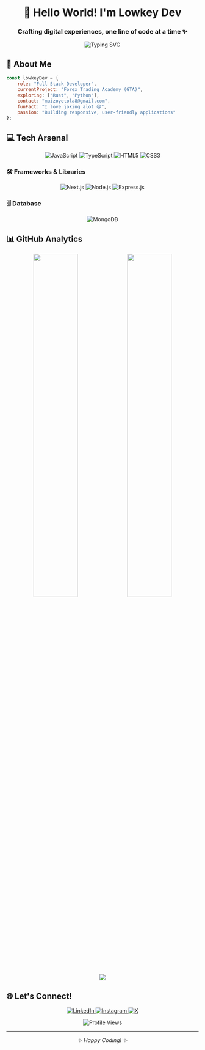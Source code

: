 <h1 align="center">👋 Hello World! I'm Lowkey Dev</h1>
<h3 align="center">Crafting digital experiences, one line of code at a time ✨</h3>

<p align="center">
  <img src="https://readme-typing-svg.herokuapp.com?font=Fira+Code&pause=1000&color=2196F3&center=true&vCenter=true&width=435&lines=Full+Stack+Developer;JavaScript+Enthusiast;Always+Learning+New+Things" alt="Typing SVG" />
</p>

## 🚀 About Me
```javascript
const lowkeyDev = {
    role: "Full Stack Developer",
    currentProject: "Forex Trading Academy (GTA)",
    exploring: ["Rust", "Python"],
    contact: "muizoyetola8@gmail.com",
    funFact: "I love joking alot 😄",
    passion: "Building responsive, user-friendly applications"
};
```

## 💻 Tech Arsenal

<p align="center">
  <img src="https://img.shields.io/badge/JavaScript-F7DF1E?style=for-the-badge&logo=javascript&logoColor=black" alt="JavaScript" />
  <img src="https://img.shields.io/badge/TypeScript-007ACC?style=for-the-badge&logo=typescript&logoColor=white" alt="TypeScript" />
  <img src="https://img.shields.io/badge/HTML5-E34F26?style=for-the-badge&logo=html5&logoColor=white" alt="HTML5" />
  <img src="https://img.shields.io/badge/CSS3-1572B6?style=for-the-badge&logo=css3&logoColor=white" alt="CSS3" />
</p>

### 🛠️ Frameworks & Libraries
<p align="center">
  <img src="https://img.shields.io/badge/Next.js-000000?style=for-the-badge&logo=next.js&logoColor=white" alt="Next.js" />
  <img src="https://img.shields.io/badge/Node.js-339933?style=for-the-badge&logo=node.js&logoColor=white" alt="Node.js" />
  <img src="https://img.shields.io/badge/Express.js-000000?style=for-the-badge&logo=express&logoColor=white" alt="Express.js" />
</p>

### 🗄️ Database
<p align="center">
  <img src="https://img.shields.io/badge/MongoDB-47A248?style=for-the-badge&logo=mongodb&logoColor=white" alt="MongoDB" />
</p>

## 📊 GitHub Analytics
<p align="center">
  <img width="48%" src="https://github-readme-stats.vercel.app/api?username=lowkey-dev21&show_icons=true&theme=tokyonight" />
  <img width="48%" src="https://github-readme-streak-stats.herokuapp.com/?user=lowkey-dev21&theme=tokyonight" />
</p>

<p align="center">
  <img src="https://github-readme-stats.vercel.app/api/top-langs/?username=lowkey-dev21&layout=compact&theme=tokyonight" />
</p>

## 🌐 Let's Connect!
<p align="center">
  <a href="https://www.linkedin.com/in/lowkey-dev-3693a4276?utm_source=share&utm_campaign=share_via&utm_content=profile&utm_medium=iosapp" target="_blank">
    <img src="https://img.shields.io/badge/LinkedIn-0077B5?style=for-the-badge&logo=linkedin&logoColor=white" alt="LinkedIn" />
  </a>
  <a href="https://www.instagram.com/low.key_dev/profilecard/?igsh=MWl4NXk5OTJ2aXBmNw==" target="_blank">
    <img src="https://img.shields.io/badge/Instagram-E4405F?style=for-the-badge&logo=instagram&logoColor=white" alt="Instagram" />
  </a>
  <a href="https://x.com/lowkey1921?s=21" target="_blank">
    <img src="https://img.shields.io/badge/X-000000?style=for-the-badge&logo=x&logoColor=white" alt="X" />
  </a>
</p>

<p align="center">
  <img src="https://komarev.com/ghpvc/?username=lowkey-dev21&color=blueviolet&style=flat-square&label=Profile+Views" alt="Profile Views" />
</p>

---
<p align="center">
  <i>✨ Happy Coding! ✨</i>
</p>
